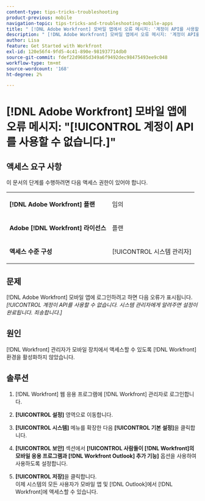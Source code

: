```yaml
---
content-type: tips-tricks-troubleshooting
product-previous: mobile
navigation-topic: tips-tricks-and-troubleshooting-mobile-apps
title: " [!DNL Adobe Workfront] 모바일 앱에서 오류 메시지: '계정이 API를 사용할 수 없습니다.'"
description: " [!DNL Adobe Workfront] 모바일 앱에서 오류 메시지: '계정이 API를 사용할 수 없습니다.'"
author: Lisa
feature: Get Started with Workfront
exl-id: 120e56f4-9fd5-4c41-890e-981937714db0
source-git-commit: fdef22d9685d349a6f9492dec98475493ee9c048
workflow-type: tm+mt
source-wordcount: '168'
ht-degree: 2%

---
```


# [!DNL Adobe Workfront] 모바일 앱에 오류 메시지: &quot;[!UICONTROL 계정이 API를 사용할 수 없습니다.]&quot;

## 액세스 요구 사항

이 문서의 단계를 수행하려면 다음 액세스 권한이 있어야 합니다.

<table style="table-layout:auto"> 
 <col> 
 <col> 
 <tbody> 
  <tr> 
   <td role="rowheader"><strong>[!DNL Adobe Workfront] 플랜</strong></td> 
   <td> <p> 임의</p> </td> 
  </tr> 
  <tr> 
   <td role="rowheader"><strong>Adobe [!DNL Workfront] 라이선스</strong></td> 
   <td> <p>플랜</p> </td> 
  </tr> 
  <tr> 
   <td role="rowheader"><strong>액세스 수준 구성</strong></td> 
   <td> <p>[!UICONTROL 시스템 관리자] </p> </td> 
  </tr> 
 </tbody> 
</table>

## 문제

[!DNL Adobe Workfront] 모바일 앱에 로그인하려고 하면 다음 오류가 표시됩니다. *[!UICONTROL 계정이 API를 사용할 수 없습니다. 시스템 관리자에게 알려주면 설정이 완료됩니다. 죄송합니다.]*

## 원인

[!DNL Workfront] 관리자가 모바일 장치에서 액세스할 수 있도록 [!DNL Workfront] 환경을 활성화하지 않았습니다.

## 솔루션

1. [!DNL Workfront] 웹 응용 프로그램에 [!DNL Workfront] 관리자로 로그인합니다.
1. **[!UICONTROL 설정]** 영역으로 이동합니다.
1. **[!UICONTROL 시스템]** 메뉴를 확장한 다음 **[!UICONTROL 기본 설정]**&#x200B;을 클릭합니다.

1. **[!UICONTROL 보안]** 섹션에서 **[!UICONTROL 사람들이 [!DNL Workfront]의 모바일 응용 프로그램과 [!DNL Workfront Outlook] 추가 기능]** 옵션을 사용하여 사용하도록 설정합니다.

1. **[!UICONTROL 저장]**&#x200B;을 클릭합니다.\
   이제 시스템의 모든 사용자가 모바일 앱 및 [!DNL Outlook]에서 [!DNL Workfront]에 액세스할 수 있습니다.
